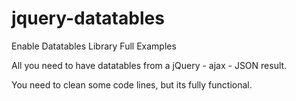 # jquery-datatables
Enable Datatables Library Full Examples 

All you need to have datatables from a jQuery - ajax - JSON result.  

You need to clean some code lines, but its fully functional. 

